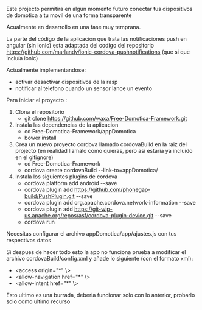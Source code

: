 Este projecto permitira en algun momento futuro conectar tus dispositivos de domotica a tu movil de una forma transparente

Acualmente en desarrollo en una fase muy temprana.

La parte del código de la aplicación que trata las notificaciones push en angular (sin ionic) esta adaptada del codigo del repositorio https://github.com/marlandy/ionic-cordova-pushnotifications (que si que incluía ionic) 

Actualmente implementandose:
	<ul>
		<li>activar desactivar dispositivos de la rasp</li>
		<li>notificar al telefono cuando un sensor lance un evento</li>
	</ul>

Para iniciar el proyecto :
	<ol>
		<li>Clona el repositorio
			<ul><li>git clone https://github.com/waxa/Free-Domotica-Framework.git</li></ul>
		</li>
		<li>Instala las dependencias de la aplicacion
			<ul>
				<li>cd Free-Domotica-Framework/appDomotica</li>
				<li>bower install</li>
			</ul>
		</li>
		<li>Crea un nuevo proyecto cordova llamado cordovaBuild en la raiz del projecto (en realidad llamalo como quieras, pero asi estaria ya incluido en el gitignore)
			<ul>
				<li>cd Free-Domotica-Framework</li>
				<li>cordova create cordovaBuild --link-to=appDomotica/</li>
			</ul>
		</li>
		<li>Instala los siguientes plugins de cordova
			<ul>
				<li>cordova platform add android --save</li>
				<li>cordova plugin add https://github.com/phonegap-build/PushPlugin.git --save</li>
				<li>cordova plugin add org.apache.cordova.network-information --save</li>
				<li>cordova plugin add https://git-wip-us.apache.org/repos/asf/cordova-plugin-device.git --save</li>
				<li>cordova run</li>
			</ul>
		</li>
	</ol>

Necesitas configurar el archivo appDomotica/app/ajustes.js con tus respectivos datos

Si despues de hacer todo esto la app no funciona prueba a modificar el archivo cordovaBuild/config.xml y añade lo siguiente (con el formato xml):
	<ul>
		<li> \<access origin="\*" \\\></li>
		<li> \<allow-navigation href="\*" \\\></li>
		<li> \<allow-intent href="\*" \\\></li>
	</ul>

Esto ultimo es una burrada, deberia funcionar solo con lo anterior, probarlo solo como ultimo recurso
